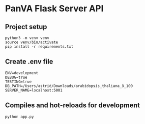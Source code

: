 # PanVA Flask Server API

## Project setup
```
python3 -m venv venv
source venv/bin/activate
pip install -r requirements.txt
```

## Create .env file

```
ENV=development
DEBUG=true
TESTING=true
DB_PATH=/Users/astrid/Downloads/arabidopsis_thaliana_8_100
SERVER_NAME=localhost:5001
```


## Compiles and hot-reloads for development
```
python app.py
```
